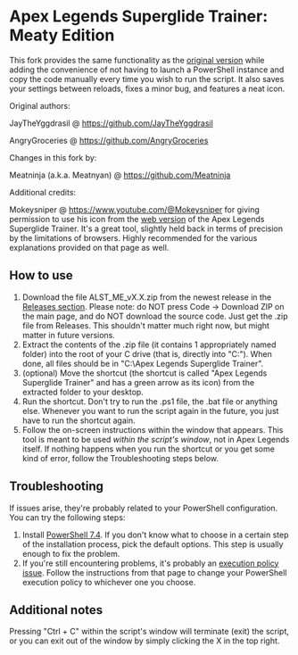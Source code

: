 # Apex Legends Superglide Trainer: Meaty Edition

This fork provides the same functionality as the [original version](https://github.com/AngryGroceries/Apex_Superglide_Practice_Tool) while adding the convenience of not having to launch a PowerShell instance and copy the code manually every time you wish to run the script. It also saves your settings between reloads, fixes a minor bug, and features a neat icon.

Original authors:

JayTheYggdrasil @ https://github.com/JayTheYggdrasil

AngryGroceries  @ https://github.com/AngryGroceries 


Changes in this fork by:

Meatninja (a.k.a. Meatnyan) @ https://github.com/Meatninja


Additional credits:

Mokeysniper @ https://www.youtube.com/@Mokeysniper for giving permission to use his icon from the [web version](https://apexmovement.tech/superglidetrainer/) of the Apex Legends Superglide Trainer. It's a great tool, slightly held back in terms of precision by the limitations of browsers. Highly recommended for the various explanations provided on that page as well.


## How to use

1. Download the file ALST_ME_vX.X.zip from the newest release in the [Releases section](https://github.com/Meatninja/Apex_Legends_Superglide_Trainer_Meaty_Edition/releases). Please note: do NOT press Code -> Download ZIP on the main page, and do NOT download the source code. Just get the .zip file from Releases. This shouldn't matter much right now, but might matter in future versions.
2. Extract the contents of the .zip file (it contains 1 appropriately named folder) into the root of your C drive (that is, directly into "C:"). When done, all files should be in "C:\Apex Legends Superglide Trainer".
3. (optional) Move the shortcut (the shortcut is called "Apex Legends Superglide Trainer" and has a green arrow as its icon) from the extracted folder to your desktop.
4. Run the shortcut. Don't try to run the .ps1 file, the .bat file or anything else. Whenever you want to run the script again in the future, you just have to run the shortcut again.
5. Follow the on-screen instructions within the window that appears. This tool is meant to be used *within the script's window*, not in Apex Legends itself. If nothing happens when you run the shortcut or you get some kind of error, follow the Troubleshooting steps below.

## Troubleshooting

If issues arise, they're probably related to your PowerShell configuration. You can try the following steps:

1. Install [PowerShell 7.4](https://github.com/PowerShell/PowerShell/releases/download/v7.4.0/PowerShell-7.4.0-win-x64.msi). If you don't know what to choose in a certain step of the installation process, pick the default options. This step is usually enough to fix the problem.
2. If you're still encountering problems, it's probably an [execution policy issue](https://adamtheautomator.com/run-powershell-script/). Follow the instructions from that page to change your PowerShell execution policy to whichever one you choose.

## Additional notes

Pressing "Ctrl + C" within the script's window will terminate (exit) the script, or you can exit out of the window by simply clicking the X in the top right.
